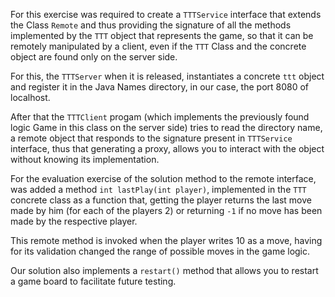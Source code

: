 For this exercise was required to create a `TTTService` interface that extends the Class `Remote`
and thus providing the signature of all the methods implemented by the `TTT` object that represents
the game, so that it can be remotely manipulated by a client, even if the `TTT` Class
and the concrete object are found only on the server side.

For this, the `TTTServer` when it is released, instantiates a concrete `ttt` object and register it in the
Java Names directory, in our case, the port 8080 of localhost.

After that the `TTTClient` progam (which implements the previously found logic 
Game in this class on the server side) tries to read the directory name, a remote object
that responds to the signature present in `TTTService` interface, thus that generating a proxy,
allows you to interact with the object without knowing its implementation.

For the evaluation exercise of the solution method to the remote interface, was added a method
`int lastPlay(int player)`, implemented in the `TTT` concrete class as a function that, getting 
the player returns the last move made by him (for each of the players 2) or returning
`-1` if no move has been made by the respective player.

This remote method is invoked when the player writes 10 as a move, having for its
validation changed the range of possible moves in the game logic.

Our solution also implements a `restart()` method that allows you to restart a game board
to facilitate future testing.
